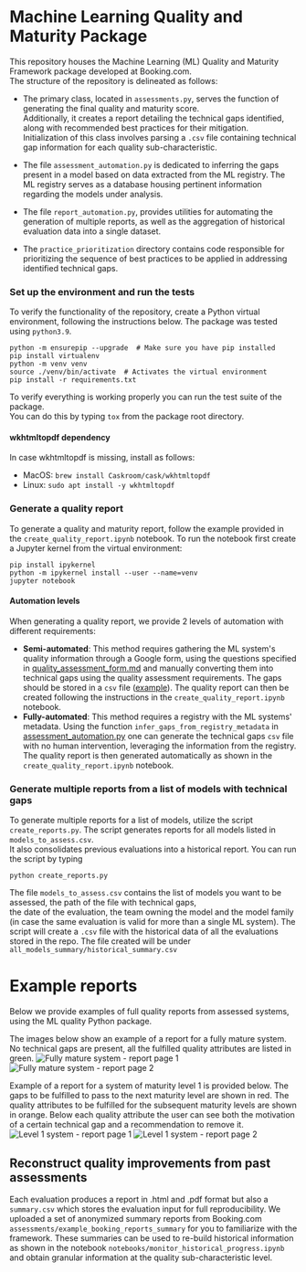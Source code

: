 # Machine Learning Quality and Maturity Package

This repository houses the Machine Learning (ML) Quality and Maturity Framework package developed at Booking.com.\
The structure of the repository is delineated as follows:

* The primary class, located in `assessments.py`, serves the function of generating the final quality and maturity score.\
Additionally, it creates a report detailing the technical gaps identified, along with recommended best practices for their mitigation.\
Initialization of this class involves parsing a `.csv` file containing technical gap information for each quality sub-characteristic.

* The file `assessment_automation.py` is dedicated to inferring the gaps present in a model based on data extracted from the ML registry. 
The ML registry serves as a database housing pertinent information regarding the models under analysis.

* The file `report_automation.py`, provides utilities for automating the generation of multiple reports, 
as well as the aggregation of historical evaluation data into a single dataset.

* The `practice_prioritization` directory contains code responsible for prioritizing the sequence of best practices 
to be applied in addressing identified technical gaps.

### Set up the environment and run the tests
To verify the functionality of the repository, create a Python virtual environment, following the instructions below.
The package was tested using `python3.9`.

```
python -m ensurepip --upgrade  # Make sure you have pip installed
pip install virtualenv
python -m venv venv
source ./venv/bin/activate  # Activates the virtual environment
pip install -r requirements.txt 
```
To verify everything is working properly you can run the test suite of the package.\
You can do this by typing `tox` from the package root directory.

#### wkhtmltopdf dependency

In case wkhtmltopdf is missing, install as follows:
 - MacOS: `brew install Caskroom/cask/wkhtmltopdf`
 - Linux: `sudo apt install -y wkhtmltopdf`

### Generate a quality report
To generate a quality and maturity report, follow the example provided in the `create_quality_report.ipynb` notebook.
To run the notebook first create a Jupyter kernel from the virtual environment:

```
pip install ipykernel
python -m ipykernel install --user --name=venv
jupyter notebook
```

#### Automation levels
When generating a quality report, we provide 2 levels of automation with different requirements: 
- **Semi-automated**: This method requires gathering the ML system's quality information through a Google form, using the 
questions specified in [quality_assessment_form.md](quality_assessment_form.md) and manually converting them into
technical gaps using the quality assessment requirements. The gaps should be stored in a `csv` 
file ([example](assessments/inputs/gaps_model_1.csv)). The quality report can then be created following the instructions
in the `create_quality_report.ipynb` notebook.
- **Fully-automated**: This method requires a registry with the ML systems' metadata. Using the function 
`infer_gaps_from_registry_metadata` in [assessment_automation.py](ml_quality/assessment_automation.py) one can 
generate the technical gaps `csv` file with no human intervention, leveraging the information from the registry. The 
quality report is then generated automatically as shown in the `create_quality_report.ipynb` notebook.

### Generate multiple reports from a list of models with technical gaps
To generate multiple reports for a list of models, utilize the script `create_reports.py`. The script generates reports for all models listed in `models_to_assess.csv`.\
It also consolidates previous evaluations into a historical report. You can run the script by typing
```
python create_reports.py
```
The file `models_to_assess.csv` contains the list of models you want to be assessed, the path of the file with technical gaps,\
the date of the evaluation, the team owning the model and the model family (in case the same evaluation is valid for more than a single ML system).
The script will create a `.csv` file with the historical data of all the evaluations stored in the repo. 
The file created will be under `all_models_summary/historical_summary.csv`

# Example reports
Below we provide examples of full quality reports from assessed systems, using the ML quality Python package.  

The images below show an example of a report for a fully mature system. No technical gaps are present, 
all the fulfilled quality attributes are listed in green.
![Fully mature system - report page 1](images/report_100_1.png)
![Fully mature system - report page 2](images/report_100_2.png)


Example of a report for a system of maturity level 1 is provided below. The gaps to be fulfilled to pass to the next 
maturity level are shown in red. The quality attributes to be fulfilled for the subsequent maturity levels are shown in 
orange. Below each quality attribute the user can see both the motivation of a certain technical gap and a 
recommendation to remove it.
![Level 1 system - report page 1](images/report_84_1.png)
![Level 1 system - report page 2](images/report_84_2.png)


## Reconstruct quality improvements from past assessments
Each evaluation produces a report in .html and .pdf format but also a `summary.csv` which stores the 
evaluation input for full reproducibility. 
We uploaded a set of anonymized summary reports from Booking.com `assessments/example_booking_reports_summary` 
for you to familiarize with the framework. These summaries can be used to re-build historical information
as shown in the notebook `notebooks/monitor_historical_progress.ipynb` and obtain granular information
at the quality sub-characteristic level.
